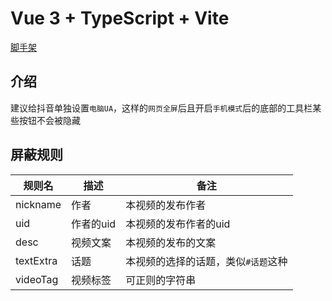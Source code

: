 # Vue 3 + TypeScript + Vite

[脚手架](https://github.com/lisonge/vite-plugin-monkey)

## 介绍

建议给抖音单独设置`电脑UA`，这样的`网页全屏`后且开启`手机模式`后的底部的工具栏某些按钮不会被隐藏

## 屏蔽规则

| 规则名 | 描述 | 备注 |
| ---    | --- | ---    |
| nickname | 作者 | 本视频的发布作者 |
| uid | 作者的uid | 本视频的发布作者的uid |
| desc | 视频文案 | 本视频的发布的文案 |
| textExtra | 话题 | 本视频的选择的话题，类似`#话题`这种 |
| videoTag | 视频标签 | 可正则的字符串 |

